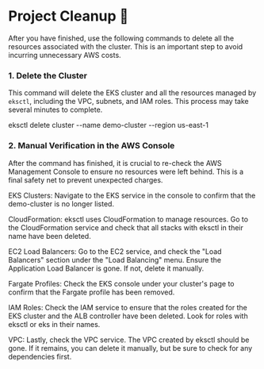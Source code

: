 # Project Cleanup 🧹

After you have finished, use the following commands to delete all the resources associated with the cluster. This is an important step to avoid incurring unnecessary AWS costs.

### 1. Delete the Cluster

This command will delete the EKS cluster and all the resources managed by `eksctl`, including the VPC, subnets, and IAM roles. This process may take several minutes to complete.

eksctl delete cluster --name demo-cluster --region us-east-1

### 2. Manual Verification in the AWS Console

After the command has finished, it is crucial to re-check the AWS Management Console to ensure no resources were left behind. This is a final safety net to prevent unexpected charges.

EKS Clusters: Navigate to the EKS service in the console to confirm that the demo-cluster is no longer listed.

CloudFormation: eksctl uses CloudFormation to manage resources. Go to the CloudFormation service and check that all stacks with eksctl in their name have been deleted.

EC2 Load Balancers: Go to the EC2 service, and check the "Load Balancers" section under the "Load Balancing" menu. Ensure the Application Load Balancer is gone. If not, delete it manually.

Fargate Profiles: Check the EKS console under your cluster's page to confirm that the Fargate profile has been removed.

IAM Roles: Check the IAM service to ensure that the roles created for the EKS cluster and the ALB controller have been deleted. Look for roles with eksctl or eks in their names.

VPC: Lastly, check the VPC service. The VPC created by eksctl should be gone. If it remains, you can delete it manually, but be sure to check for any dependencies first.
